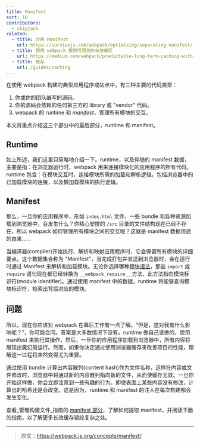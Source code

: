 ```yaml
---
title: Manifest
sort: 10
contributors:
  - skipjack
related:
  - title: 分离 Manifest
    url: https://survivejs.com/webpack/optimizing/separating-manifest/
  - title: 使用 webpack 提供可预测的长效缓存
    url: https://medium.com/webpack/predictable-long-term-caching-with-webpack-d3eee1d3fa31
  - title: 缓存
    url: /guides/caching
---
```


在使用 webpack 构建的典型应用程序或站点中，有三种主要的代码类型：

1. 你或你的团队编写的源码。
2. 你的源码会依赖的任何第三方的 library 或 "vendor" 代码。
3. webpack 的 runtime 和 _manifest_，管理所有模块的交互。

本文将重点介绍这三个部分中的最后部分，runtime 和 manifest。


## Runtime

如上所述，我们这里只简略地介绍一下。runtime，以及伴随的 manifest 数据，主要是指：在浏览器运行时，webpack 用来连接模块化的应用程序的所有代码。runtime 包含：在模块交互时，连接模块所需的加载和解析逻辑。包括浏览器中的已加载模块的连接，以及懒加载模块的执行逻辑。


## Manifest

那么，一旦你的应用程序中，形如 `index.html` 文件、一些 bundle 和各种资源加载到浏览器中，会发生什么？你精心安排的 `/src` 目录的文件结构现在已经不存在，所以 webpack 如何管理所有模块之间的交互呢？这就是 manifest 数据用途的由来……

当编译器(compiler)开始执行、解析和映射应用程序时，它会保留所有模块的详细要点。这个数据集合称为 "Manifest"，当完成打包并发送到浏览器时，会在运行时通过 Manifest 来解析和加载模块。无论你选择哪种[模块语法](/api/module-methods)，那些 `import` 或 `require` 语句现在都已经转换为 `__webpack_require__` 方法，此方法指向模块标识符(module identifier)。通过使用 manifest 中的数据，runtime 将能够查询模块标识符，检索出背后对应的模块。


## 问题

所以，现在你应该对 webpack 在幕后工作有一点了解。“但是，这对我有什么影响呢？”，你可能会问。答案是大多数情况下没有。runtime 做自己该做的，使用 manifest 来执行其操作，然后，一旦你的应用程序加载到浏览器中，所有内容将展现出魔幻般运行。然而，如果你决定通过使用浏览器缓存来改善项目的性能，理解这一过程将突然变得尤为重要。

通过使用 bundle 计算出内容散列(content hash)作为文件名称，这样在内容或文件修改时，浏览器中将通过新的内容散列指向新的文件，从而使缓存无效。一旦你开始这样做，你会立即注意到一些有趣的行为。即使表面上某些内容没有修改，计算出的哈希还是会改变。这是因为，runtime 和 manifest 的注入在每次构建都会发生变化。

查看_管理构建文件_指南的 [manifest 部分](/guides/output-management#the-manifest)，了解如何提取 manifest，并阅读下面的指南，以了解更多长效缓存错综复杂之处。

***

> 原文：https://webpack.js.org/concepts/manifest/

